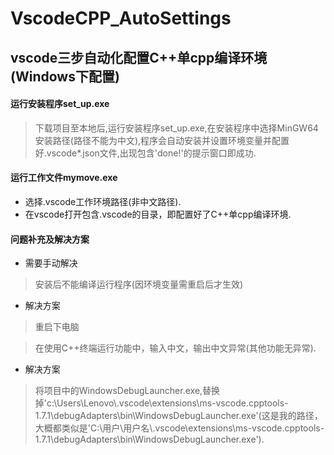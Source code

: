 # VscodeCPP_AutoSettings
## vscode三步自动化配置C++单cpp编译环境(Windows下配置)
#### 运行安装程序set_up.exe
> 下载项目至本地后,运行安装程序set_up.exe,在安装程序中选择MinGW64安装路径(路径不能为中文),程序会自动安装并设置环境变量并配置好.vscode\*.json文件,出现包含'done!'的提示窗口即成功.
#### 运行工作文件mymove.exe
- 选择.vscode工作环境路径(非中文路径).
- 在vscode打开包含.vscode的目录，即配置好了C++单cpp编译环境.
#### 问题补充及解决方案
- 需要手动解决
> 安装后不能编译运行程序(因环境变量需重启后才生效)
- 解决方案
> 重启下电脑

> 在使用C++终端运行功能中，输入中文，输出中文异常(其他功能无异常).
- 解决方案
> 将项目中的WindowsDebugLauncher.exe,替换掉'c:\Users\Lenovo\\.vscode\extensions\ms-vscode.cpptools-1.7.1\debugAdapters\bin\WindowsDebugLauncher.exe'(这是我的路径，大概都类似是'C:\用户\用户名\\.vscode\extensions\ms-vscode.cpptools-1.7.1\debugAdapters\bin\WindowsDebugLauncher.exe').

